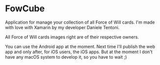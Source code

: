 # FowCube

Application for manage your collection of all Force of Will cards. I'm made with love with Xamarin by my developer Daniele Tentoni.

All Force of Will cards images right are of their respective owners.

You can use the Android app at the moment. Next time I'll publish the web app and only after, for iOS users, the iOS apps. But at the moment I don't have any macOS system to develop it, so you have to wait ;)
